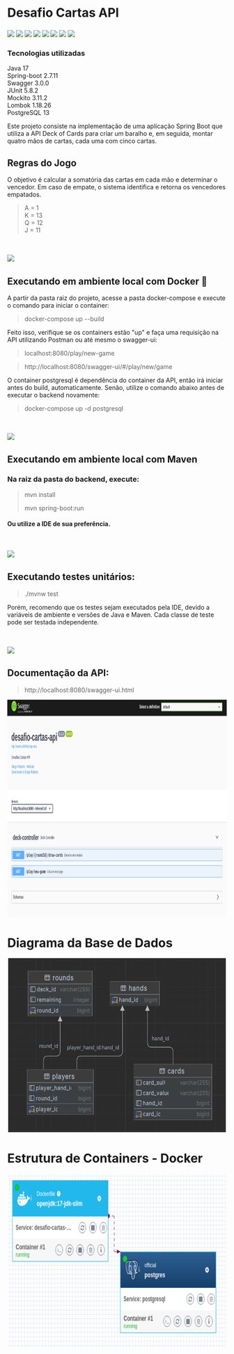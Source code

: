 # Desafio Cartas API
<h3>
<img src="https://img.shields.io/badge/Java-ED8B00?style=for-the-badge&logo=java&logoColor=white"/>
<img src="https://img.shields.io/badge/Spring_Boot-F2F4F9?style=for-the-badge&logo=spring-boot"/>
<img src="https://img.shields.io/badge/apache_maven-C71A36?style=for-the-badge&logo=apachemaven&logoColor=white"/>
<img src="https://img.shields.io/badge/npm-CB3837?style=for-the-badge&logo=npm&logoColor=white"/>
<img src="https://img.shields.io/badge/PostgeSQL-003545?style=for-the-badge&logo=postgre&logoColor=white"/>
<img src="https://img.shields.io/badge/Docker-2CA5E0?style=for-the-badge&logo=docker&logoColor=white"/>
<img src="https://img.shields.io/badge/Swagger-85EA2D?style=for-the-badge&logo=Swagger&logoColor=white"/>
<img src="https://img.shields.io/badge/Junit5-25A162?style=for-the-badge&logo=junit5&logoColor=white"/>
</h3>

### Tecnologias utilizadas
Java 17 </br>
Spring-boot 2.7.11</br>
Swagger 3.0.0</br>
JUnit 5.8.2</br>
Mockito 3.11.2</br>
Lombok 1.18.26</br>
PostgreSQL 13</br>

Este projeto consiste na implementação de uma aplicação Spring Boot que utiliza a API Deck of Cards para criar um baralho e, em seguida, montar quatro mãos de cartas, cada uma com cinco cartas.
</br>

## Regras do Jogo
O objetivo é calcular a somatória das cartas em cada mão e determinar o vencedor. Em caso de empate, o sistema identifica e retorna os vencedores empatados.

>A = 1 </br>
>K = 13 </br>
>Q = 12 </br>
>J = 11 </br>

<br></br>
<img src="https://img.shields.io/badge/Docker-2CA5E0?style=for-the-badge&logo=docker&logoColor=white">

## Executando em ambiente local com Docker 🐋
A partir da pasta raiz do projeto, acesse a pasta docker-compose e execute o comando para iniciar o container:
> docker-compose up --build
>

Feito isso, verifique se os containers estão "up" e faça uma requisição na API utilizando Postman ou até mesmo o swagger-ui:
> localhost:8080/play/new-game
>

>http://localhost:8080/swagger-ui/#/play/new/game
>

O container postgresql é dependência do container da API, então irá iniciar antes do build, automaticamente.
Senão, utilize o comando abaixo antes de executar o backend novamente:

> docker-compose up -d postgresql
>


<br></br>
<img src="https://img.shields.io/badge/apache_maven-C71A36?style=for-the-badge&logo=apachemaven&logoColor=white"/></br>

## Executando em ambiente local com Maven
### Na raiz da pasta do backend, execute:
> mvn install
>
> mvn spring-boot:run
>

#### Ou utilize a IDE de sua preferência.

<br></br>
<img src="https://img.shields.io/badge/Junit5-25A162?style=for-the-badge&logo=junit5&logoColor=white"/>
## Executando testes unitários:
> ./mvnw test
>

Porém, recomendo que os testes sejam executados pela IDE, devido a variáveis de ambiente e versões de Java e Maven.
Cada classe de teste pode ser testada independente.

<br></br>
<img src="https://img.shields.io/badge/Swagger-85EA2D?style=for-the-badge&logo=Swagger&logoColor=white"/>
## Documentação da API:
> http://localhost:8080/swagger-ui.html
>
<p align="center">
  <img width="860" height="500" src="desafio-cartas/src/main/resources/assets/swagger_ui.png">
</p>

# Diagrama da Base de Dados
<p align="center">
  <img width="500" height="400" src="desafio-cartas/src/main/resources/assets/db_schm.png">
</p>

# Estrutura de Containers - Docker
<p align="center">
  <img width="500" height="400" src="desafio-cartas/src/main/resources/assets/docker_containers.png">
</p>